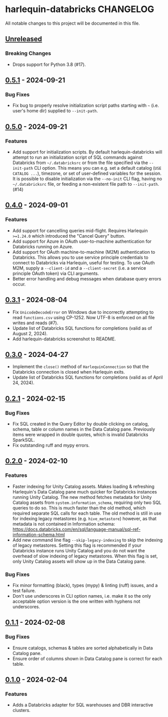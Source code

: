 # harlequin-databricks CHANGELOG

All notable changes to this project will be documented in this file.

## [Unreleased]

### Breaking Changes
- Drops support for Python 3.8 (#17). 

## [0.5.1] - 2024-09-21

### Bug Fixes

-   Fix bug to properly resolve initialization script paths starting with `~` (i.e. user's home
dir) supplied to `--init-path`.

## [0.5.0] - 2024-09-21

### Features

-   Add support for initialization scripts. By default harlequin-databricks will attempt to run an
initialization script of SQL commands against Databricks from `~/.databricksrc` or from the file
specified via the `--init-path` CLI option. This means you can e.g. set a default catalog
(`USE CATALOG ...`), timezone, or set of user-defined variables for the session. It is possible to
disable initialization via the `--no-init` CLI flag, having no  `~/.databricksrc` file, or feeding
a non-existent file path to `--init-path`. (#14)

## [0.4.0] - 2024-09-01

### Features

-   Add support for cancelling queries mid-flight. Requires Harlequin `>=1.24.0` which introduced
the "Cancel Query" button.
-   Add support for Azure in OAuth user-to-machine authentication for Databricks running on Azure.
-   Add support for OAuth machine-to-machine (M2M) authentication to Databricks. This allows you to
use service principle credentials to connect to Databricks via Harlequin, useful for testing. To
use OAuth M2M, supply a `--client-id` and a `--client-secret` (i.e. a service principle OAuth
token) via CLI arguments.
-   Better error handling and debug messages when database query errors occur.

## [0.3.1] - 2024-08-04

-   Fix `UnicodeDecodeError` on Windows due to incorrectly attempting to read `functions.csv` using
CP-1252. Now UTF-8 is enforced on all file writes and reads (#7).
-   Update list of Databricks SQL functions for completions (valid as of August 2, 2024).
-   Add harlequin-databricks screenshot to README.

## [0.3.0] - 2024-04-27

-   Implement the `close()` method of `HarlequinConnection` so that the Databricks connection is
closed when Harlequin exits.
-   Update list of Databricks SQL functions for completions (valid as of April 24, 2024).

## [0.2.1] - 2024-02-15

### Bug Fixes

-   Fix SQL created in the Query Editor by double clicking on catalog, schema, table or column
names in the Data Catalog pane. Previously items were wrapped in double quotes, which is invalid
Databricks SparkSQL.
-   Fix outstanding ruff and mypy errors.

## [0.2.0] - 2024-02-10

### Features

-   Faster indexing for Unity Catalog assets. Makes loading & refreshing Harlequin's Data Catalog
pane much quicker for Databricks instances running Unity Catalog. The new method fetches metadata
for Unity Catalog assets from `system.information_schema`, requiring only two SQL queries to do so.
This is much faster than the old method, which required separate SQL calls for each table. The old
method is still in use for indexing legacy metastores (e.g. `hive_metastore`) however, as that
metadata is not contained in Information schema:
https://docs.databricks.com/en/sql/language-manual/sql-ref-information-schema.html
-   Add new command line flag `--skip-legacy-indexing` to skip the indexing of legacy metastores.
Setting this flag is recommended if your Databricks instance runs Unity Catalog and you do not want
the overhead of slow indexing of legacy metastores. When this flag is set, only Unity Catalog
assets will show up in the Data Catalog pane.

### Bug Fixes

-   Fix minor formatting (black), types (mypy) & linting (ruff) issues, and a test failure.
-   Don't use underscores in CLI option names, i.e. make it so the only acceptable option version
is the one written with hyphens not underscores.

## [0.1.1] - 2024-02-08

### Bug Fixes

-   Ensure catalogs, schemas & tables are sorted alphabetically in Data Catalog pane.
-   Ensure order of columns shown in Data Catalog pane is correct for each table.

## [0.1.0] - 2024-02-04

### Features

-   Adds a Databricks adapter for SQL warehouses and DBR interactive clusters.

[Unreleased]: https://github.com/alexmalins/harlequin-databricks/compare/0.5.1...HEAD

[0.5.1]: https://github.com/alexmalins/harlequin-databricks/compare/0.5.0...0.5.1

[0.5.0]: https://github.com/alexmalins/harlequin-databricks/compare/0.4.0...0.5.0

[0.4.0]: https://github.com/alexmalins/harlequin-databricks/compare/0.3.1...0.4.0

[0.3.1]: https://github.com/alexmalins/harlequin-databricks/compare/0.3.0...0.3.1

[0.3.0]: https://github.com/alexmalins/harlequin-databricks/compare/0.2.1...0.3.0

[0.2.1]: https://github.com/alexmalins/harlequin-databricks/compare/0.2.0...0.2.1

[0.2.0]: https://github.com/alexmalins/harlequin-databricks/compare/0.1.1...0.2.0

[0.1.1]: https://github.com/alexmalins/harlequin-databricks/compare/0.1.0...0.1.1

[0.1.0]: https://github.com/alexmalins/harlequin-databricks/compare/a7156a0f90418d2130838b737592528c89a43ac8...0.1.0
